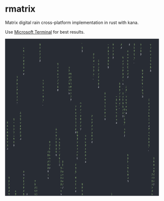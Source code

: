 # rmatrix
Matrix digital rain cross-platform implementation in rust with kana.

Use [Microsoft Terminal](https://github.com/microsoft/terminal) for best results.

![matrix](matrix.gif)
